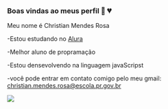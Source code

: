 ### Boas vindas ao meus perfil 💙 💔

Meu nome é Christian Mendes Rosa

-Estou estudando no [Alura](https://WWW.alura.com.br) 

-Melhor aluno de propramação 

-Estou densevolvendo  na linguagem javaScripst

-você pode entrar em contato comigo pelo meu gmail: christian.mendes.rosa@escola.pr.gov.br

![](https://media.tenor.com/E2VTv0JWbocAAAAC/one-piece.gif)

